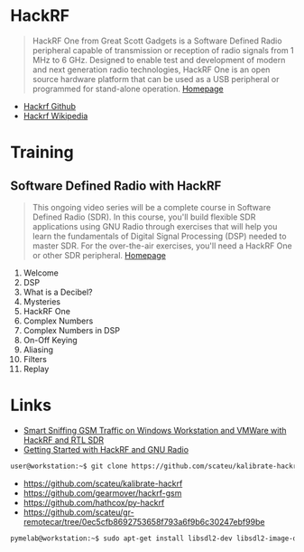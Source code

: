 # HackRF

> HackRF One from Great Scott Gadgets is a Software Defined Radio peripheral capable of transmission or reception of radio signals from 1 MHz to 6 GHz. Designed to enable test and development of modern and next generation radio technologies, HackRF One is an open source hardware platform that can be used as a USB peripheral or programmed for stand-alone operation. [Homepage](https://greatscottgadgets.com/hackrf/)

- [Hackrf Github](https://github.com/mossmann/hackrf)
- [Hackrf Wikipedia](https://github.com/mossmann/hackrf/wiki)

# Training

## Software Defined Radio with HackRF 

> This ongoing video series will be a complete course in Software Defined Radio (SDR). In this course, you'll build flexible SDR applications using GNU Radio through exercises that will help you learn the fundamentals of Digital Signal Processing (DSP) needed to master SDR. For the over-the-air exercises, you'll need a HackRF One or other SDR peripheral. [Homepage](https://greatscottgadgets.com/sdr/)

01. Welcome
02. DSP
03. What is a Decibel?
04. Mysteries
05. HackRF One
06. Complex Numbers
07. Complex Numbers in DSP
08. On-Off Keying
09. Aliasing
10. Filters
11. Replay

# Links

- [Smart Sniffing GSM Traffic on Windows Workstation and VMWare with HackRF and RTL SDR](http://www.instructables.com/id/SMART-SNIFFING-GSM-TRAFFIC-ON-WINDOWS-WORKSTATION-/?ALLSTEPS)
- [Getting Started with HackRF and GNU Radio](https://github.com/mossmann/hackrf/wiki/Getting-Started-with-HackRF-and-GNU-Radio)

```sh
user@workstation:~$ git clone https://github.com/scateu/kalibrate-hackrf.git
```

- https://github.com/scateu/kalibrate-hackrf
- https://github.com/gearmover/hackrf-gsm
- https://github.com/hathcox/py-hackrf
- https://github.com/scateu/gr-remotecar/tree/0ec5cfb8692753658f793a6f9b6c30247ebf99be

```sh
pymelab@workstation:~$ sudo apt-get install libsdl2-dev libsdl2-image-dev libhackrf-dev
```